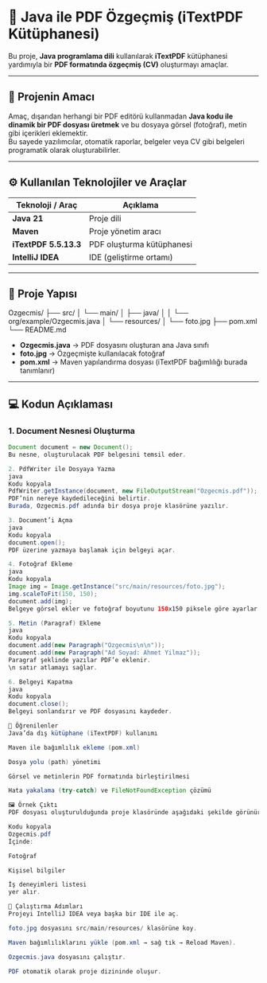 # 📄 Java ile PDF Özgeçmiş (iTextPDF Kütüphanesi)

Bu proje, **Java programlama dili** kullanılarak **iTextPDF** kütüphanesi yardımıyla bir **PDF formatında özgeçmiş (CV)** oluşturmayı amaçlar.

---

## 🎯 Projenin Amacı

Amaç, dışarıdan herhangi bir PDF editörü kullanmadan **Java kodu ile dinamik bir PDF dosyası üretmek** ve bu dosyaya görsel (fotoğraf), metin gibi içerikleri eklemektir.  
Bu sayede yazılımcılar, otomatik raporlar, belgeler veya CV gibi belgeleri programatik olarak oluşturabilirler.

---

## ⚙️ Kullanılan Teknolojiler ve Araçlar

| Teknoloji / Araç | Açıklama |
|------------------|-----------|
| **Java 21** | Proje dili |
| **Maven** | Proje yönetim aracı |
| **iTextPDF 5.5.13.3** | PDF oluşturma kütüphanesi |
| **IntelliJ IDEA** | IDE (geliştirme ortamı) |

---

## 🧩 Proje Yapısı

Ozgecmis/
├── src/
│ └── main/
│ ├── java/
│ │ └── org/example/Ozgecmis.java
│ └── resources/
│ └── foto.jpg
├── pom.xml
└── README.md



- **Ozgecmis.java** → PDF dosyasını oluşturan ana Java sınıfı  
- **foto.jpg** → Özgeçmişte kullanılacak fotoğraf  
- **pom.xml** → Maven yapılandırma dosyası (iTextPDF bağımlılığı burada tanımlanır)

---

## 💻 Kodun Açıklaması

### 1. **Document Nesnesi Oluşturma**
```java
Document document = new Document();
Bu nesne, oluşturulacak PDF belgesini temsil eder.

2. PdfWriter ile Dosyaya Yazma
java
Kodu kopyala
PdfWriter.getInstance(document, new FileOutputStream("Ozgecmis.pdf"));
PDF’nin nereye kaydedileceğini belirtir.
Burada, Ozgecmis.pdf adında bir dosya proje klasörüne yazılır.

3. Document’i Açma
java
Kodu kopyala
document.open();
PDF üzerine yazmaya başlamak için belgeyi açar.

4. Fotoğraf Ekleme
java
Kodu kopyala
Image img = Image.getInstance("src/main/resources/foto.jpg");
img.scaleToFit(150, 150);
document.add(img);
Belgeye görsel ekler ve fotoğraf boyutunu 150x150 piksele göre ayarlar.

5. Metin (Paragraf) Ekleme
java
Kodu kopyala
document.add(new Paragraph("Ozgecmis\n\n"));
document.add(new Paragraph("Ad Soyad: Ahmet Yilmaz"));
Paragraf şeklinde yazılar PDF’e eklenir.
\n satır atlamayı sağlar.

6. Belgeyi Kapatma
java
Kodu kopyala
document.close();
Belgeyi sonlandırır ve PDF dosyasını kaydeder.

🧠 Öğrenilenler
Java’da dış kütüphane (iTextPDF) kullanımı

Maven ile bağımlılık ekleme (pom.xml)

Dosya yolu (path) yönetimi

Görsel ve metinlerin PDF formatında birleştirilmesi

Hata yakalama (try-catch) ve FileNotFoundException çözümü

🖼️ Örnek Çıktı
PDF dosyası oluşturulduğunda proje klasöründe aşağıdaki şekilde görünür:

Kodu kopyala
Ozgecmis.pdf
İçinde:

Fotoğraf

Kişisel bilgiler

İş deneyimleri listesi
yer alır.

🧾 Çalıştırma Adımları
Projeyi IntelliJ IDEA veya başka bir IDE ile aç.

foto.jpg dosyasını src/main/resources/ klasörüne koy.

Maven bağımlılıklarını yükle (pom.xml → sağ tık → Reload Maven).

Ozgecmis.java dosyasını çalıştır.

PDF otomatik olarak proje dizininde oluşur.

